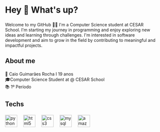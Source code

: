 <h1 align="left">Hey 👋 What's up?</h1>

###

<p align="left">Welcome to my GitHub 🙋‍♂️
  I'm a Computer Science student at CESAR School. I'm starting my journey in programming and enjoy exploring new ideas and learning through challenges. I'm interested in software development and aim to grow in the field by contributing to meaningful and impactful projects.
</p>

###

<h2 align="left">About me</h2>

###

<p align="left">👤 Caio Guimarães Rocha I 19 anos<br>🎓Computer Science Student at @ CESAR School<br>📚 1º Período</p>

###

<h2 align="left">Techs</h2>

###

<div align="left">
  <img src="https://cdn.jsdelivr.net/gh/devicons/devicon/icons/python/python-original.svg" height="40" alt="python logo"  />
  <img width="12" />
  <img src="https://cdn.jsdelivr.net/gh/devicons/devicon/icons/html5/html5-original.svg" height="40" alt="html5 logo"  />
  <img width="12" />
  <img src="https://cdn.jsdelivr.net/gh/devicons/devicon/icons/css3/css3-original.svg" height="40" alt="css3 logo"  />
  <img width="12" />
  <img src="https://cdn.jsdelivr.net/gh/devicons/devicon/icons/mysql/mysql-original.svg" height="40" alt="mysql logo"  />
  <img width="12" />
  <img src="https://cdn.jsdelivr.net/gh/devicons/devicon/icons/amazonwebservices/amazonwebservices-line-wordmark.svg" height="40" alt="amazonwebservices logo"  />
</div>

###
